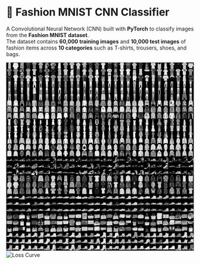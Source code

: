 # 🧥 Fashion MNIST CNN Classifier

A Convolutional Neural Network (CNN) built with **PyTorch** to classify images from the **Fashion MNIST dataset**.  
The dataset contains **60,000 training images** and **10,000 test images** of fashion items across **10 categories** such as T-shirts, trousers, shoes, and bags.

![Fashion MNIST Dataset](https://github.com/RahulH007/Deep_Learning_Projects/blob/main/Fashion_MNIST_CNN/data/FashionMNIST/raw/fashion-mnist-sprite.png)
<img src="[images/loss_curve.png](https://github.com/RahulH007/Deep_Learning_Projects/blob/main/Fashion_MNIST_CNN/data/FashionMNIST/raw/fashion-mnist-sprite.png)" alt="Loss Curve" width="400"/>
